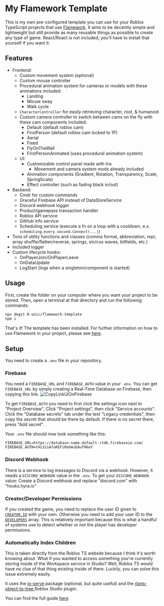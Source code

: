 # My Flamework Template

This is my own pre-configured template you can use for your Roblox TypeScript projects that use [Flamework](https://fireboltofdeath.dev/docs/flamework/).
It aims to be decently simple and lightweight but still provide as many reusable things as possible to create any type of game. React/Roact is not included, you'll have to install that yourself if you want it.


## Features
- Frontend:
  - Custom movement system (optional)
  - Custom mouse controller
  - Procedural animation system for cameras or models with these animations included:
    - Landing
    - Mouse sway
    - Walk cycle
  - `CharacterController` for easily retrieving character, root, & humanoid
  - Custom camera controller to switch between cams on the fly with these cam components included:
    - Default (default roblox cam)
    - FirstPerson (default roblox cam locked to 1P)
    - Aerial
    - Fixed
    - FlyOnTheWall
    - FirstPersonAnimated (uses procedural animation system)
  - UI:
    - Customizable control panel made with Iris
      - Movement and camera system mods already included
    - Animation components (Gradient, Rotation, Transparency, Scale, SpringScale)
    - Effect controller (such as fading black in/out)
- Backend:
  - Cmdr for custom commands
  - Graceful Firebase API instead of DataStoreService
  - Discord webhook logger
  - Product/gamepass transaction handler
  - Roblox API service
  - GitHub info service
  - Scheduling service (execute a fn on a loop with a cooldown, e.x. `scheduling.every.second.Connect(...)`)
- Tons of utility functions and classes (comma format, abbreviation, repr, array shuffle/flatten/reverse, springs, sin/cos waves, bitfields, etc.)
- Included logger
- Custom lifecycle hooks:
  - OnPlayerJoin/OnPlayerLeave
  - OnDataUpdate
  - LogStart (logs when a singleton/component is started)

## Usage

First, create the folder on your computer where you want your project to be stored.
Then, open a terminal at that directory and run the following commands:

```bash
npx degit R-unic/flamework-template
npm i
```

That's it! The template has been installed. For further information on how to use Flamework in your project, please see [here](https://flamework.fireboltofdeath.dev/).

## Setup

You need to create a `.env` file in your repository.

### Firebase
You need a `FIREBASE_URL` and `FIREBASE_AUTH` value in your `.env`. You can get `FIREBASE_URL` by simply creating a Real-Time Database on Firebase, then copying this link.
![CopyLinkUIOnFirebase](https://github.com/R-unic/flamework-template/assets/49625808/c4866db0-f05d-4da3-8856-11365c843fa6)

To get `FIREBASE_AUTH` you need to first click the settings icon next to "Project Overview", Click "Project settings", then click "Service accounts". Click the "Database secrets" tab under the text "Legacy credentials", then copy the secret that should be there by default. If there is no secret there, press "Add secret".

Your `.env` file should now look something like this:
```env
FIREBASE_URL=https://database-name-default-rtdb.firebaseio.com/
FIREBASE_AUTH=tHiSisAfaKEFiRebAsEAuTHkeY
```

### Discord Webhook
There is a service to log messages to Discord via a webhook. However, it needs a `DISCORD_WEBHOOK` value in the `.env`.
To get your `DISCORD_WEBHOOK` value: Create a Discord webhook and replace "discord.com" with "hooks.hyra.io"

### Creator/Developer Permissions
If you created the game, you need to replace the user ID given to [`CREATOR_ID`](https://github.com/R-unic/flamework-template/blob/master/src/shared/constants.ts#L1) with your own.
Otherwise you need to add your user ID to the [`DEVELOPERS`](https://github.com/R-unic/flamework-template/blob/master/src/shared/constants.ts#L2) array.
This is relatively important because this is what a handful of systems use to detect whether or not the player has developer permissions.

### Automatically Index Children
This is taken directly from the Roblox TS website because I think it's worth knowing about. What if you wanted to access something you're currently storing inside of the Workspace service in Studio? Well, Roblox TS would have no clue of that thing existing inside of there. Luckily, you can solve this issue extremely easily.

It uses the [io-serve](https://www.npmjs.com/package/io-serve) package (optional, but quite useful) and the [rbxts-object-to-tree
](https://create.roblox.com/store/asset/3379119778/rbxtsobjecttotree?externalSource=www) Roblox Studio plugin.

You can find the full guide [here](https://roblox-ts.com/docs/guides/indexing-children#rbxts-object-to-tree-plugin-by-validark).
